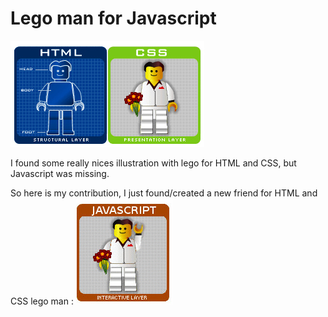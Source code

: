 # Lego man for Javascript
![javascript lego](https://raw.githubusercontent.com/lennepkade/Illustration/master/LegoJavascript/htmlcss_legoman.jpg)

I found some really nices illustration with lego for HTML and CSS, but Javascript was missing.

So here is my contribution, I just found/created a new friend for HTML and CSS lego man :
![javascript lego](https://raw.githubusercontent.com/lennepkade/Illustration/master/LegoJavascript/JS_Lego.gif)
